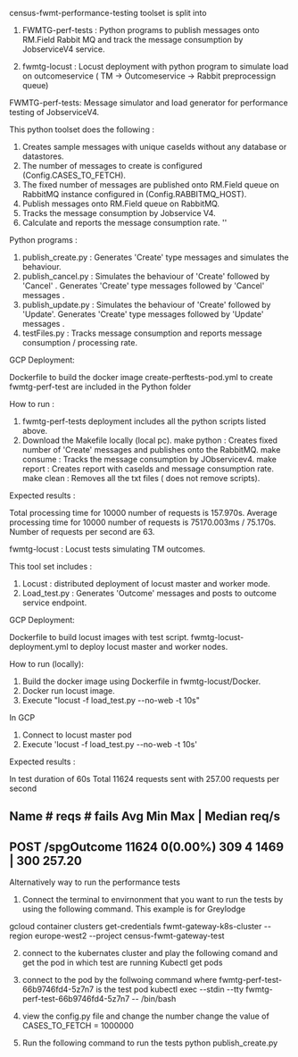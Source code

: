 
census-fwmt-performance-testing toolset is split into 

1) FWMTG-perf-tests : Python programs to publish messages onto RM.Field Rabbit MQ and track the message consumption by JobserviceV4 service.

2) fwmtg-locust     : Locust deployment with python program to simulate load on outcomeservice ( TM -> Outcomeservice -> Rabbit preprocessign queue) 



FWMTG-perf-tests: Message simulator and load generator for performance testing of JobserviceV4.


This python toolset does the following :

1) Creates sample messages with unique caseIds without any database or datastores.
2) The number of messages to create is configured (Config.CASES_TO_FETCH).
3) The fixed number of messages are published onto RM.Field queue on RabbitMQ instance configured in (Config.RABBITMQ_HOST).
4) Publish messages onto RM.Field queue on RabbitMQ. 
5) Tracks the message consumption by Jobservice V4. 
6) Calculate and reports the message consumption rate.
''

Python programs :

1) publish_create.py  : Generates 'Create' type messages and simulates the behaviour.
2) publish_cancel.py  : Simulates the behaviour of 'Create' followed by 'Cancel' . Generates 'Create' type messages followed by 'Cancel' messages .
3) publish_update.py  : Simulates the behaviour of 'Create' followed by 'Update'. Generates 'Create' type messages followed by 'Update' messages . 
4) testFiles.py 	  : Tracks message consumption and reports message consumption / processing rate.


GCP Deployment:

Dockerfile to build the docker image
create-perftests-pod.yml to create fwmtg-perf-test are included in the Python folder

How to run :

1) fwmtg-perf-tests deployment includes all the python scripts listed above.
2) Download the Makefile locally (local pc).
	make python 	  : Creates fixed number of 'Create' messages and publishes onto the RabbitMQ.
	make consume      : Tracks the message consumption by JObservicev4.
	make report 	  : Creates report with caseIds and message consumption rate.
	make clean		  : Removes all the txt files ( does not remove scripts).

Expected results :

Total processing time for 10000 number of requests is 157.970s.
Average processing time for 10000 number of requests is 75170.003ms  / 75.170s.
Number of requests per second are 63.


fwmtg-locust : Locust tests simulating TM outcomes.

This tool set includes :

1) Locust : distributed deployment of locust master and worker mode.
2) Load_test.py : Generates 'Outcome' messages and posts to outcome service endpoint.

GCP Deployment:

Dockerfile to build locust images with test script.
fwmtg-locust-deployment.yml to deploy locust master and worker nodes.

How to run (locally):

1) Build the docker image using Dockerfile in fwmtg-locust/Docker.
2) Docker run locust image.
3) Execute "locust -f load_test.py --no-web -t 10s"

In GCP

1) Connect to locust master pod
2) Execute 'locust -f load_test.py --no-web -t 10s'

Expected results :

In test duration of 60s Total 11624 requests sent with 257.00 requests per second 

 Name                                                          # reqs      # fails     Avg     Min     Max  |  Median   req/s
--------------------------------------------------------------------------------------------------------------------------------------------
 POST /spgOutcome                                               11624     0(0.00%)     309       4    1469  |     300  257.20
--------------------------------------------------------------------------------------------------------------------------------------------

Alternatively way to run the performance tests 

1. Connect the terminal to envirnonment that you want to run the tests by using the following command. This example is for Greylodge

gcloud container clusters get-credentials fwmt-gateway-k8s-cluster --region europe-west2 --project census-fwmt-gateway-test

2. connect to the kubernates cluster and play the following comand and get the pod in which test are running
Kubectl get pods

3. connect to the pod by the follwoing command where fwmtg-perf-test-66b9746fd4-5z7n7 is the test pod
kubectl exec --stdin --tty fwmtg-perf-test-66b9746fd4-5z7n7  -- /bin/bash

4. view the config.py file and change the number 
change the value of CASES_TO_FETCH = 1000000

5. Run the following command to run the tests
python publish_create.py 



